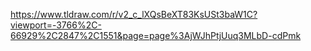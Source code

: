 https://www.tldraw.com/r/v2_c_lXQsBeXT83KsUSt3baW1C?viewport=-3766%2C-66929%2C2847%2C1551&page=page%3AjWJhPtjUuq3MLbD-cdPmk